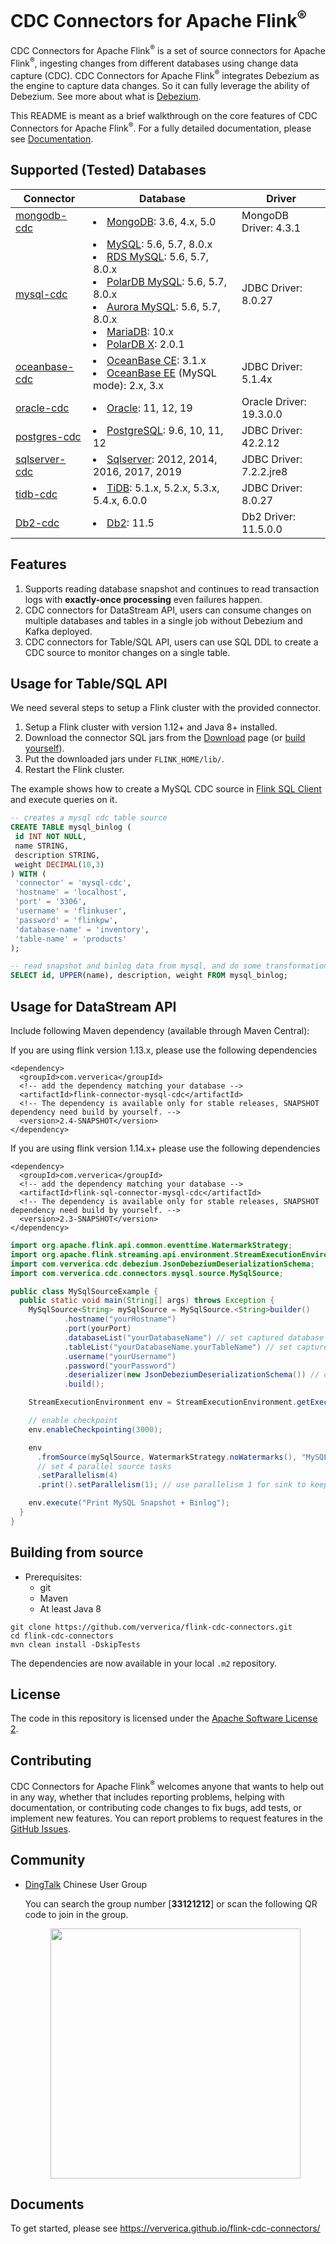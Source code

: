 # CDC Connectors for Apache Flink<sup>®</sup>

CDC Connectors for Apache Flink<sup>®</sup> is a set of source connectors for Apache Flink<sup>®</sup>, ingesting changes from different databases using change data capture (CDC).
CDC Connectors for Apache Flink<sup>®</sup> integrates Debezium as the engine to capture data changes. So it can fully leverage the ability of Debezium. See more about what is [Debezium](https://github.com/debezium/debezium).

This README is meant as a brief walkthrough on the core features of CDC Connectors for Apache Flink<sup>®</sup>. For a fully detailed documentation, please see [Documentation](https://ververica.github.io/flink-cdc-connectors/master/).

## Supported (Tested) Databases

| Connector                                                  | Database                                                                                                                                                                                                                                                                                                                                                                                               | Driver                  |
|------------------------------------------------------------|--------------------------------------------------------------------------------------------------------------------------------------------------------------------------------------------------------------------------------------------------------------------------------------------------------------------------------------------------------------------------------------------------------|-------------------------|
| [mongodb-cdc](docs/content/connectors/mongodb-cdc.md)      | <li> [MongoDB](https://www.mongodb.com): 3.6, 4.x, 5.0                                                                                                                                                                                                                                                                                                                                                 | MongoDB Driver: 4.3.1   |
| [mysql-cdc](docs/content/connectors/mysql-cdc.md)          | <li> [MySQL](https://dev.mysql.com/doc): 5.6, 5.7, 8.0.x <li> [RDS MySQL](https://www.aliyun.com/product/rds/mysql): 5.6, 5.7, 8.0.x <li> [PolarDB MySQL](https://www.aliyun.com/product/polardb): 5.6, 5.7, 8.0.x <li> [Aurora MySQL](https://aws.amazon.com/cn/rds/aurora): 5.6, 5.7, 8.0.x <li> [MariaDB](https://mariadb.org): 10.x <li> [PolarDB X](https://github.com/ApsaraDB/galaxysql): 2.0.1 | JDBC Driver: 8.0.27     |
| [oceanbase-cdc](/docs/content/connectors/oceanbase-cdc.md) | <li> [OceanBase CE](https://open.oceanbase.com): 3.1.x <li> [OceanBase EE](https://www.oceanbase.com/product/oceanbase) (MySQL mode): 2.x, 3.x                                                                                                                                                                                                                                                         | JDBC Driver: 5.1.4x     |
| [oracle-cdc](docs/content/connectors/oracle-cdc.md)        | <li> [Oracle](https://www.oracle.com/index.html): 11, 12, 19                                                                                                                                                                                                                                                                                                                                           | Oracle Driver: 19.3.0.0 |
| [postgres-cdc](docs/content/connectors/postgres-cdc.md)    | <li> [PostgreSQL](https://www.postgresql.org): 9.6, 10, 11, 12                                                                                                                                                                                                                                                                                                                                         | JDBC Driver: 42.2.12    |
| [sqlserver-cdc](docs/content/connectors/sqlserver-cdc.md)  | <li> [Sqlserver](https://www.microsoft.com/sql-server): 2012, 2014, 2016, 2017, 2019                                                                                                                                                                                                                                                                                                                   | JDBC Driver: 7.2.2.jre8 |
| [tidb-cdc](docs/content/connectors/tidb-cdc.md)            | <li> [TiDB](https://www.pingcap.com): 5.1.x, 5.2.x, 5.3.x, 5.4.x, 6.0.0                                                                                                                                                                                                                                                                                                                                | JDBC Driver: 8.0.27     |
| [Db2-cdc](docs/content/connectors/db2-cdc.md)              | <li> [Db2](https://www.ibm.com/products/db2): 11.5                                                                                                                                                                                                                                                                                                                                                     |  Db2 Driver: 11.5.0.0   |

## Features

1. Supports reading database snapshot and continues to read transaction logs with **exactly-once processing** even failures happen.
2. CDC connectors for DataStream API, users can consume changes on multiple databases and tables in a single job without Debezium and Kafka deployed.
3. CDC connectors for Table/SQL API, users can use SQL DDL to create a CDC source to monitor changes on a single table.

## Usage for Table/SQL API

We need several steps to setup a Flink cluster with the provided connector.

1. Setup a Flink cluster with version 1.12+ and Java 8+ installed.
2. Download the connector SQL jars from the [Download](https://github.com/ververica/flink-cdc-connectors/releases) page (or [build yourself](#building-from-source)).
3. Put the downloaded jars under `FLINK_HOME/lib/`.
4. Restart the Flink cluster.

The example shows how to create a MySQL CDC source in [Flink SQL Client](https://ci.apache.org/projects/flink/flink-docs-release-1.13/dev/table/sqlClient.html) and execute queries on it.

```sql
-- creates a mysql cdc table source
CREATE TABLE mysql_binlog (
 id INT NOT NULL,
 name STRING,
 description STRING,
 weight DECIMAL(10,3)
) WITH (
 'connector' = 'mysql-cdc',
 'hostname' = 'localhost',
 'port' = '3306',
 'username' = 'flinkuser',
 'password' = 'flinkpw',
 'database-name' = 'inventory',
 'table-name' = 'products'
);

-- read snapshot and binlog data from mysql, and do some transformation, and show on the client
SELECT id, UPPER(name), description, weight FROM mysql_binlog;
```

## Usage for DataStream API

Include following Maven dependency (available through Maven Central):

If you are using flink version 1.13.x, please use the following dependencies
```
<dependency>
  <groupId>com.ververica</groupId>
  <!-- add the dependency matching your database -->
  <artifactId>flink-connector-mysql-cdc</artifactId>
  <!-- The dependency is available only for stable releases, SNAPSHOT dependency need build by yourself. -->
  <version>2.4-SNAPSHOT</version>
</dependency>
```
If you are using flink version 1.14.x+ please use the following dependencies
```
<dependency>
  <groupId>com.ververica</groupId>
  <!-- add the dependency matching your database -->
  <artifactId>flink-sql-connector-mysql-cdc</artifactId>
  <!-- The dependency is available only for stable releases, SNAPSHOT dependency need build by yourself. -->
  <version>2.3-SNAPSHOT</version>
</dependency>
```

```java
import org.apache.flink.api.common.eventtime.WatermarkStrategy;
import org.apache.flink.streaming.api.environment.StreamExecutionEnvironment;
import com.ververica.cdc.debezium.JsonDebeziumDeserializationSchema;
import com.ververica.cdc.connectors.mysql.source.MySqlSource;

public class MySqlSourceExample {
  public static void main(String[] args) throws Exception {
    MySqlSource<String> mySqlSource = MySqlSource.<String>builder()
            .hostname("yourHostname")
            .port(yourPort)
            .databaseList("yourDatabaseName") // set captured database
            .tableList("yourDatabaseName.yourTableName") // set captured table
            .username("yourUsername")
            .password("yourPassword")
            .deserializer(new JsonDebeziumDeserializationSchema()) // converts SourceRecord to JSON String
            .build();

    StreamExecutionEnvironment env = StreamExecutionEnvironment.getExecutionEnvironment();

    // enable checkpoint
    env.enableCheckpointing(3000);

    env
      .fromSource(mySqlSource, WatermarkStrategy.noWatermarks(), "MySQL Source")
      // set 4 parallel source tasks
      .setParallelism(4)
      .print().setParallelism(1); // use parallelism 1 for sink to keep message ordering

    env.execute("Print MySQL Snapshot + Binlog");
  }
}
```

## Building from source

- Prerequisites:
    - git
    - Maven
    - At least Java 8

```
git clone https://github.com/ververica/flink-cdc-connectors.git
cd flink-cdc-connectors
mvn clean install -DskipTests
```

The dependencies are now available in your local `.m2` repository.

## License

The code in this repository is licensed under the [Apache Software License 2](https://github.com/ververica/flink-cdc-connectors/blob/master/LICENSE).

## Contributing

CDC Connectors for Apache Flink<sup>®</sup> welcomes anyone that wants to help out in any way, whether that includes reporting problems, helping with documentation, or contributing code changes to fix bugs, add tests, or implement new features. You can report problems to request features in the [GitHub Issues](https://github.com/ververica/flink-cdc-connectors/issues).

## Community

* [DingTalk](https://www.dingtalk.com/) Chinese User Group

  You can search the group number [**33121212**] or scan the following QR code to join in the group.
  
  <div align=center>
     <img src="https://user-images.githubusercontent.com/9601882/158350201-a1de35e6-0399-4a91-b5b0-e2fd5d33e33c.png" width=400 />
   </div>

## Documents
To get started, please see https://ververica.github.io/flink-cdc-connectors/
